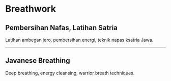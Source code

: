 # Breathwork

## Pembersihan Nafas, Latihan Satria
Latihan ambegan jero, pembersihan energi, teknik napas ksatria Jawa.

---

## Javanese Breathing
Deep breathing, energy cleansing, warrior breath techniques.

